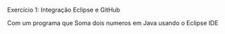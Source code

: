 Exercício 1: Integração Eclipse e GitHub

Com um programa que Soma dois numeros em Java usando o Eclipse IDE
